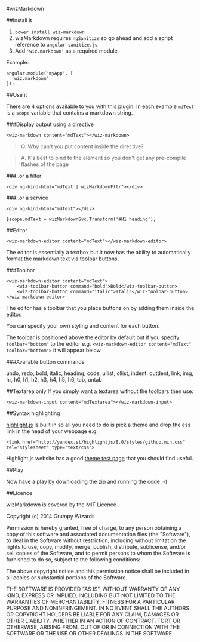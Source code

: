 #wizMarkdown

##Install it

1. `bower install wiz-markdown`
2. wizMarkdown requires `ngSanitize` so go ahead and add a script reference to `angular-sanitize.js`
3. Add `'wiz.markdown'` as a required module

Example:

    angular.module('myApp', [
      'wiz.markdown'
    ]);

##Use it

There are 4 options available to you with this plugin. In each example `mdText` is a `scope` variable that contains a markdown string.

###Display output using a directive

    <wiz-markdown content="mdText"></wiz-markdown>
    
> Q. Why can't you put content inside the directive?

> A. It's best to bind to the element so you don't get any pre-compile flashes of the page
    
###..or a filter

    <div ng-bind-html="mdText | wizMarkdownFltr"></div>
    
###..or a service

    <div ng-bind-html="mdText"></div>
    
    $scope.mdText = wizMarkdownSvc.Transform('#H1 heading');

##Editor

    <wiz-markdown-editor content="mdText"></wiz-markdown-editor>
    
The editor is essentially a textbox but it now has the ability to automatically format the markdown text via toolbar buttons.

###Toolbar

    <wiz-markdown-editor content="mdText">
        <wiz-toolbar-button command="bold">Bold</wiz-toolbar-button>
        <wiz-toolbar-button command="italic">Italic</wiz-toolbar-button>
    </wiz-markdown-editor>

The editor has a toolbar that you place buttons on by adding them inside the editor.

You can specify your own styling and content for each button.

The toolbar is positioned above the editor by default but if you specify `toolbar="bottom"` to the editor e.g. `<wiz-markdown-editor content="mdText" toolbar="bottom">` it will appear below.

###Available button commands

undo,
redo,
bold,
italic,
heading,
code,
ullist,
ollist,
indent,
outdent,
link,
img,
hr,
h0,
h1,
h2,
h3,
h4,
h5,
h6,
tab,
untab

##Textarea only
If you simply want a textarea without the toolbars then use:

    <wiz-markdown-input content="mdTextarea"></wiz-markdown-input>

##Syntax highlighting

[highlight.js](http://highlightjs.org/) is built in so all you need to do is pick a theme and drop the css link in the head of your webpage e.g.

    <link href="http://yandex.st/highlightjs/8.0/styles/github.min.css" rel="stylesheet" type="text/css">

Highlight.js website has a good [theme test page](http://highlightjs.org/static/test.html) that you should find useful.

##Play

Now have a play by downloading the zip and running the code ;-)

##Licence

wizMarkdown is covered by the MIT Licence

Copyright (c) 2014 Grumpy Wizards

Permission is hereby granted, free of charge, to any person obtaining a copy of this software and associated documentation files (the "Software"), to deal in the Software without restriction, including without limitation the rights to use, copy, modify, merge, publish, distribute, sublicense, and/or sell copies of the Software, and to permit persons to whom the Software is furnished to do so, subject to the following conditions:

The above copyright notice and this permission notice shall be included in all copies or substantial portions of the Software.

THE SOFTWARE IS PROVIDED "AS IS", WITHOUT WARRANTY OF ANY KIND, EXPRESS OR IMPLIED, INCLUDING BUT NOT LIMITED TO THE WARRANTIES OF MERCHANTABILITY, FITNESS FOR A PARTICULAR PURPOSE AND NONINFRINGEMENT. IN NO EVENT SHALL THE AUTHORS OR COPYRIGHT HOLDERS BE LIABLE FOR ANY CLAIM, DAMAGES OR OTHER LIABILITY, WHETHER IN AN ACTION OF CONTRACT, TORT OR OTHERWISE, ARISING FROM, OUT OF OR IN CONNECTION WITH THE SOFTWARE OR THE USE OR OTHER DEALINGS IN THE SOFTWARE.
